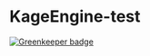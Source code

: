 KageEngine-test
===============

[![Greenkeeper badge](https://badges.greenkeeper.io/hakatashi/KageEngine-test.svg)](https://greenkeeper.io/)
